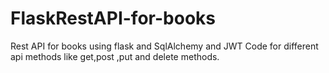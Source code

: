 # FlaskRestAPI-for-books
Rest API for books using  flask and SqlAlchemy  and JWT
Code for different api methods like get,post ,put and delete methods.

